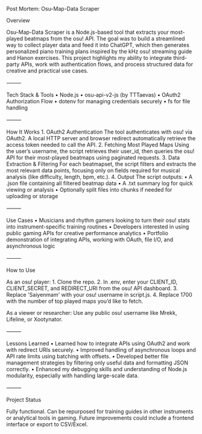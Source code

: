Post Mortem: Osu-Map-Data Scraper

Overview

Osu-Map-Data Scraper is a Node.js-based tool that extracts your most-played beatmaps from the osu! API. The goal was to build a streamlined way to collect player data and feed it into ChatGPT, which then generates personalized piano training plans inspired by the kHz osu! streaming guide and Hanon exercises. This project highlights my ability to integrate third-party APIs, work with authentication flows, and process structured data for creative and practical use cases.

⸻

Tech Stack & Tools
	•	Node.js
	•	osu-api-v2-js (by TTTaevas)
	•	OAuth2 Authorization Flow
	•	dotenv for managing credentials securely
	•	fs for file handling

⸻

How It Works
	1.	OAuth2 Authentication
The tool authenticates with osu! via OAuth2. A local HTTP server and browser redirect automatically retrieve the access token needed to call the API.
	2.	Fetching Most Played Maps
Using the user’s username, the script retrieves their user_id, then queries the osu! API for their most-played beatmaps using paginated requests.
	3.	Data Extraction & Filtering
For each beatmapset, the script filters and extracts the most relevant data points, focusing only on fields required for musical analysis (like difficulty, length, bpm, etc.).
	4.	Output
The script outputs:
	•	A .json file containing all filtered beatmap data
	•	A .txt summary log for quick viewing or analysis
	•	Optionally split files into chunks if needed for uploading or storage

⸻

Use Cases
	•	Musicians and rhythm gamers looking to turn their osu! stats into instrument-specific training routines
	•	Developers interested in using public gaming APIs for creative performance analytics
	•	Portfolio demonstration of integrating APIs, working with OAuth, file I/O, and asynchronous logic

⸻

How to Use

As an osu! player:
	1.	Clone the repo.
	2.	In .env, enter your CLIENT_ID, CLIENT_SECRET, and REDIRECT_URI from the osu! API dashboard.
	3.	Replace 'Saiyenmam' with your osu! username in script.js.
	4.	Replace 1700 with the number of top played maps you’d like to fetch.

As a viewer or researcher:
Use any public osu! username like Mrekk, Lifeline, or Xootynator.

⸻

Lessons Learned
	•	Learned how to integrate APIs using OAuth2 and work with redirect URIs securely.
	•	Improved handling of asynchronous loops and API rate limits using batching with offsets.
	•	Developed better file management strategies by filtering only useful data and formatting JSON correctly.
	•	Enhanced my debugging skills and understanding of Node.js modularity, especially with handling large-scale data.

⸻

Project Status

Fully functional. Can be repurposed for training guides in other instruments or analytical tools in gaming. Future improvements could include a frontend interface or export to CSV/Excel.